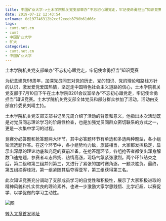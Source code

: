 ```yaml
---
title: 中国矿业大学->土木学院机关党支部举办“不忘初心跟党走，牢记使命勇担当”知识竞赛 | cumt.net.cn
date: 2019-07-12 12:43:54
urlname: 0d197746312b2ccf2eeeb3790b61d66c
tags: 
- cumt.net.cn
- cumt
- 中国矿业大学
- 矿大
categories:
- cumt.net.cn
- 中国矿业大学
---
```



土木学院机关党支部举办“不忘初心跟党走，牢记使命勇担当”知识竞赛

为纪念建党98周年，加深党员同志对党的历史、党的知识、党的理论和路线方针的认识，激发爱党爱国热情，坚定走中国特色社会主义道路的信心，土木学院机关党支部于7月10日下午在土木学院B201会议室举办“不忘初心跟党走，牢记使命勇担当”知识竞赛。土木学院机关党支部全体党员和部分群众参加了活动，活动由支部宣传委员刘晴主持。

土木学院机关党支部支部书记吴元周介绍了活动的背景和意义，他指出本次活动既是对党员同志理论学习的阶段性检查，也是加强党员同群众密切联系的方式之一，更是一次集中学习的过程。

竞赛分必答题和抢答题两大环节，其中必答题环节有单选和多选两种题型，各小组轮流选题作答。在这个环节中，各小组势均力敌，旗鼓相当，大家都发挥稳定，显示出深厚的理论功底和充足的赛前准备。在抢答题环节，各组抢答者都使出浑身解数飞速抢题，参赛者斗志昂扬、热情高涨，现场气氛紧张激烈。两个环节结束之后，第二组和第三组并列第三，又进行了紧张的加时赛角逐，一题决胜负。最终，第五组摘得桂冠，第一组紧随其后夺得亚军，第三组获得第三名。

此次知识竞赛充分调动了支部成员学习的自觉性和积极性，展示了大家积极进取的精神风貌和扎实优良的理论素养，也进一步激励大家学思践悟、比学赶超、以赛促学、以学促做的学习主动性。



![图](http://xwzx.cumt.edu.cn/_upload/article/images/f4/a0/f0cf0505466fa233d49771dfe569/f0178ac0-6d79-4177-806b-0d6f68408789.jpg)

[转入文章首发地址](http://xwzx.cumt.edu.cn/20/bc/c523a532668/page.htm)
